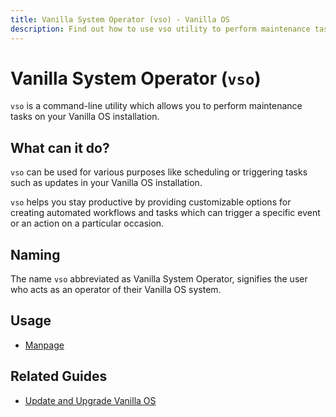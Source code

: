 ```yaml
---
title: Vanilla System Operator (vso) - Vanilla OS
description: Find out how to use vso utility to perform maintenance tasks on Vanilla OS.
---
```


# Vanilla System Operator (`vso`)

`vso` is a command-line utility which allows you to perform maintenance tasks on your Vanilla OS installation.

## What can it do?

`vso` can be used for various purposes like scheduling or triggering tasks such as updates in your Vanilla OS installation.

`vso` helps you stay productive by providing customizable options for creating automated workflows and tasks which can trigger a specific event or an action on a particular occasion.

## Naming

The name `vso` abbreviated as Vanilla System Operator, signifies the user who acts as an operator of their Vanilla OS system.

## Usage

- [Manpage](/docs/vso/manpage)

## Related Guides

- [Update and Upgrade Vanilla OS](https://handbook.vanillaos.org/2022/12/10/updates.html)
